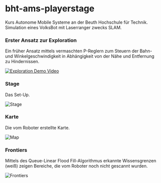 bht-ams-playerstage
===================

Kurs Autonome Mobile Systeme an der Beuth Hochschule für Technik. Simulation eines VolksBot mit Laserranger zwecks SLAM.

### Erster Ansatz zur Exploration ###

Ein früher Ansatz mittels vermaschten P-Reglern zum Steuern der Bahn- und Winkelgeschwindigkeit in Abhängigkeit von der Nähe und Entfernung zu Hindernissen.

[![Exploration Demo Video](http://img.youtube.com/vi/eAbF3QBGwzA/0.jpg)](http://www.youtube.com/watch?v=eAbF3QBGwzA)

### Stage ###

Das Set-Up.

![Stage](https://raw.github.com/sunsided/bht-ams-playerstage/feature/frontiers-1/images/frontiers-1/stage.png)

### Karte ###

Die vom Roboter erstellte Karte.

![Map](https://raw.github.com/sunsided/bht-ams-playerstage/feature/frontiers-1/images/frontiers-1/map.png)

### Frontiers ###

Mittels des Queue-Linear Flood Fill-Algorithmus erkannte Wissensgrenzen (weiß) zeigen Bereiche, die vom Roboter noch nicht gescannt wurden.

![Frontiers](https://raw.github.com/sunsided/bht-ams-playerstage/feature/frontiers-1/images/frontiers-1/frontiers.png)
